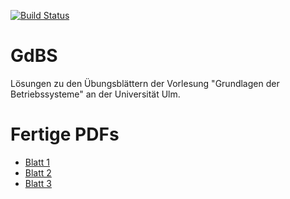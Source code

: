 [![Build Status](https://travis-ci.org/aul12/GdBS.svg?branch=master)](https://travis-ci.org/aul12/GdBS)
# GdBS
Lösungen zu den Übungsblättern der Vorlesung "Grundlagen der Betriebssysteme" an der Universität Ulm.

# Fertige PDFs
 * [Blatt 1](https://aul12.github.io/GdBS/Blatt01.pdf)
 * [Blatt 2](https://aul12.github.io/GdBS/Blatt02.pdf)
 * [Blatt 3](https://aul12.github.io/GdBS/Blatt03.pdf)
